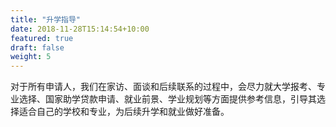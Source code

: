 ```yaml
---
title: "升学指导"
date: 2018-11-28T15:14:54+10:00
featured: true
draft: false
weight: 5
---
```


对于所有申请人，我们在家访、面谈和后续联系的过程中，会尽力就大学报考、专业选择、国家助学贷款申请、就业前景、学业规划等方面提供参考信息，引导其选择适合自己的学校和专业，为后续升学和就业做好准备。
